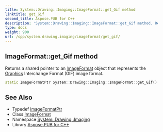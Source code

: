```yaml
---
title: System::Drawing::Imaging::ImageFormat::get_Gif method
linktitle: get_Gif
second_title: Aspose.PUB for C++
description: 'System::Drawing::Imaging::ImageFormat::get_Gif method. Returns a shared pointer to an ImageFormat object that represents the Graphics Interchange Format (GIF) image format in C++.'
type: docs
weight: 900
url: /cpp/system.drawing.imaging/imageformat/get_gif/
---
```

## ImageFormat::get_Gif method


Returns a shared pointer to an [ImageFormat](../) object that represents the [Graphics](../../../system.drawing/graphics/) Interchange Format (GIF) image format.

```cpp
static ImageFormatPtr System::Drawing::Imaging::ImageFormat::get_Gif()
```

## See Also

* Typedef [ImageFormatPtr](../../imageformatptr/)
* Class [ImageFormat](../)
* Namespace [System::Drawing::Imaging](../../)
* Library [Aspose.PUB for C++](../../../)
